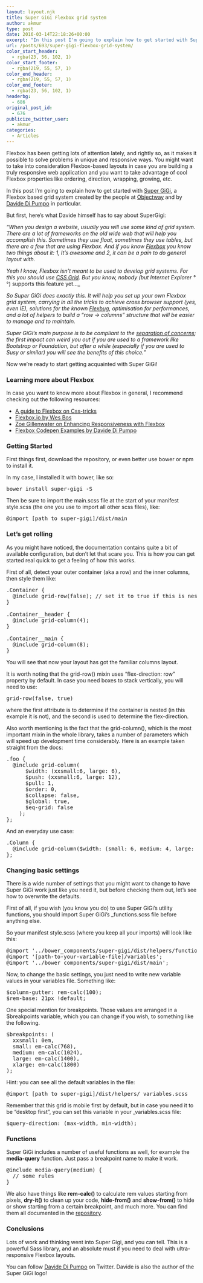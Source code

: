 ```yaml
---
layout: layout.njk
title: Super GiGi Flexbox grid system
author: akmur
type: post
date: 2016-03-14T22:18:26+00:00
excerpt: "In this post I'm going to explain how to get started with Super GiGi, a Flexbox based grid system created by the people at Objectway and by Davide Di Pumpo in particular."
url: /posts/693/super-gigi-flexbox-grid-system/
color_start_header:
  - rgba(23, 56, 102, 1)
color_start_footer:
  - rgba(219, 55, 57, 1)
color_end_header:
  - rgba(219, 55, 57, 1)
color_end_footer:
  - rgba(23, 56, 102, 1)
headerbg:
  - 686
original_post_id:
  - 676
publicize_twitter_user:
  - akmur
categories:
  - Articles
---
```


Flexbox has been getting lots of attention lately, and rightly so, as it makes it possible to solve problems in unique and responsive ways.
You might want to take into consideration Flexbox-based layouts in case you are building a truly responsive web application and you want to take advantage of cool Flexbox properties like ordering, direction, wrapping, growing, etc.

In this post I&#8217;m going to explain how to get started with [Super GiGi][1], a Flexbox based grid system created by the people at [Objectway][2] and by <a href="https://twitter.com/MakhBeth" target="_blank">Davide Di Pumpo</a> in particular.

But first, here&#8217;s what Davide himself has to say about SuperGigi:

_&#8220;When you design a website, usually you will use some kind of grid system. There are a lot of frameworks on the old wide web that will help you accomplish this. Sometimes they use float, sometimes they use tables, but there are a few that are using Flexbox.
And if you know [Flexbox][3] you know two things about it: 1, It’s awesome and 2, it can be a pain to do general layout with._

*Yeah I know, Flexbox isn’t meant to be used to develop grid systems. For this you should use [CSS Grid][4]. But you know, nobody (but Internet Explorer °*°) supports this feature yet&#8230;\_

_So Super GiGi does exactly this. It will help you set up your own Flexbox grid system, carrying in all the tricks to achieve cross browser support (yes, even IE), solutions for the known [Flexbug][5], optimisation for performances, and a lot of helpers to build a “row -> columns” structure that will be easier to manage and to maintain._

_Super GiGi&#8217;s main purpose is to be compliant to the [separation of concerns][6]; the first impact can weird you out if you are used to a framework like Bootstrap or Foundation, but after a while (especially if you are used to Susy or similar) you will see the benefits of this choice.&#8221;_

Now we&#8217;re ready to start getting acquainted with Super GiGi!

### Learning more about Flexbox

In case you want to know more about Flexbox in general, I recommend checking out the following resources:

- [A guide to Flexbox on Css-tricks][3]
- [Flexbox.io by Wes Bos][7]
- [Zoe Gillenwater on Enhancing Responsiveness with Flexbox][8]
- [Flexbox Codepen Examples by Davide Di Pumpo][9]

### Getting Started

First things first, download the repository, or even better use bower or npm to install it.

In my case, I installed it with bower, like so:

<pre>bower install super-gigi -S
</pre>

Then be sure to import the main.scss file at the start of your manifest style.scss (the one you use to import all other scss files), like:

<pre>@import [path to super-gigi]/dist/main
</pre>

### Let&#8217;s get rolling

As you might have noticed, the documentation contains quite a bit of available configuration, but don&#8217;t let that scare you.
This is how you can get started real quick to get a feeling of how this works.

First of all, detect your outer container (aka a row) and the inner columns, then style them like:

<pre>.Container {
  @include grid-row(false); // set it to true if this is nested inside another container
}

.Container__header {
  @include grid-column(4);
}

.Container__main {
  @include grid-column(8);
}
</pre>

You will see that now your layout has got the familiar columns layout.

It is worth noting that the grid-row() mixin uses &#8220;flex-direction: row&#8221; property by default. In case you need boxes to stack vertically, you will need to use:

<pre>grid-row(false, true)
</pre>

where the first attribute is to determine if the container is nested (in this example it is not), and the second is used to determine the flex-direction.

Also worth mentioning is the fact that the grid-column(), which is the most important mixin in the whole library, takes a number of parameters which will speed up development time considerably. Here is an example taken straight from the docs:

<pre>.foo {
  @include grid-column(
      $width: (xxsmall:6, large: 6),
      $push: (xxsmall:6, large: 12),
      $pull: 1,
      $order: 0,
      $collapse: false,
      $global: true,
      $eq-grid: false
    );
};
</pre>

And an everyday use case:

<pre>.Column {
  @include grid-column($width: (small: 6, medium: 4, large: 3));
};
</pre>

### Changing basic settings

There is a wide number of settings that you might want to change to have Super GiGi work just like you need it, but before checking them out, let&#8217;s see how to overwrite the defaults.

First of all, if you wish (you know you do) to use Super GiGi&#8217;s utility functions, you should import Super GiGi&#8217;s \_functions.scss file before anything else.

So your manifest style.scss (where you keep all your imports) will look like this:

<pre>@import '../bower_components/super-gigi/dist/helpers/functions';
@import '[path-to-your-variable-file]/variables';
@import '../bower_components/super-gigi/dist/main';
</pre>

Now, to change the basic settings, you just need to write new variable values in your variables file. Something like:

<pre>$column-gutter: rem-calc(100);
$rem-base: 21px !default;
</pre>

One special mention for breakpoints. Those values are arranged in a \$breakpoints variable, which you can change if you wish, to something like the following.

<pre>$breakpoints: (
  xxsmall: 0em,
  small: em-calc(768),
  medium: em-calc(1024),
  large: em-calc(1400),
  xlarge: em-calc(1800)
);
</pre>

Hint: you can see all the default variables in the file:

<pre>@import [path to super-gigi]/dist/helpers/_variables.scss
</pre>

Remember that this grid is mobile first by default, but in case you need it to be &#8220;desktop first&#8221;, you can set this variable in your \_variables.scss file:

<pre>$query-direction: (max-width, min-width);
</pre>

### Functions

Super GiGi includes a number of useful functions as well, for example the **media-query** function. Just pass a breakpoint name to make it work.

<pre>@include media-query(medium) {
  // some rules
}
</pre>

We also have things like **rem-calc()** to calculate rem values starting from pixels, **dry-it()** to clean up your code, **hide-from()** and **show-from()** to hide or show starting from a certain breakpoint, and much more. You can find them all documented in the [repository][1].

### Conclusions

Lots of work and thinking went into Super Gigi, and you can tell. This is a powerful Sass library, and an absolute must if you need to deal with ultra-responsive Flexbox layouts.

You can follow <a href="https://twitter.com/MakhBeth" target="_blank">Davide Di Pumpo</a> on Twitter. Davide is also the author of the Super GiGi logo!

[1]: https://github.com/Objectway/super-gigi
[2]: http://www.objectway.com/
[3]: https://css-tricks.com/snippets/css/a-guide-to-flexbox/
[4]: https://hacks.mozilla.org/2015/09/the-future-of-layout-with-css-grid-layouts/
[5]: https://github.com/philipwalton/flexbugs
[6]: https://www.w3.org/TR/html-design-principles/#separation-of-concerns
[7]: http://flexbox.io/
[8]: https://vimeo.com/124796320
[9]: http://codepen.io/MakhBeth/pen/avedNx
